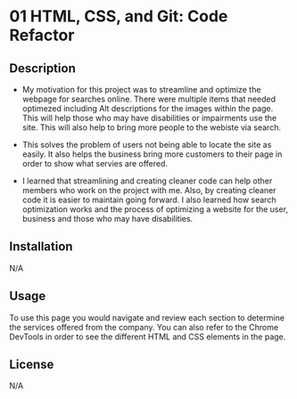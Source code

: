 # 01 HTML, CSS, and Git: Code Refactor

## Description

- My motivation for this project was to streamline and optimize the webpage for searches online. There were multiple items that needed optimezed including Alt descriptions for the images within the page. This will help those who may have disabilities or impairments use the site. This will also help to bring more people to the webiste via search.

- This solves the problem of users not being able to locate the site as easily. It also helps the business bring more customers to their page in order to show what servies are offered.

- I learned that streamlining and creating cleaner code can help other members who work on the project with me. Also, by creating cleaner code it is easier to maintain going forward. I also learned how search optimization works and the process of optimizing a website for the user, business and those who may have disabilities.

## Installation

N/A

## Usage

To use this page you would navigate and review each section to determine the services offered from the company. You can also refer to the Chrome DevTools in order to see the different HTML and CSS elements in the page.

## License

N/A
